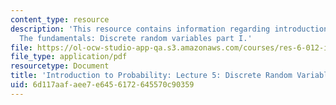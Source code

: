 ```yaml
---
content_type: resource
description: 'This resource contains information regarding introduction to probability:
  The fundamentals: Discrete random variables part I.'
file: https://ol-ocw-studio-app-qa.s3.amazonaws.com/courses/res-6-012-introduction-to-probability-spring-2018/6d117aafaee7e6456172645570c90359_MITRES_6_012S18_L05AS.pdf
file_type: application/pdf
resourcetype: Document
title: 'Introduction to Probability: Lecture 5: Discrete Random Variables Part I'
uid: 6d117aaf-aee7-e645-6172-645570c90359
---
```

